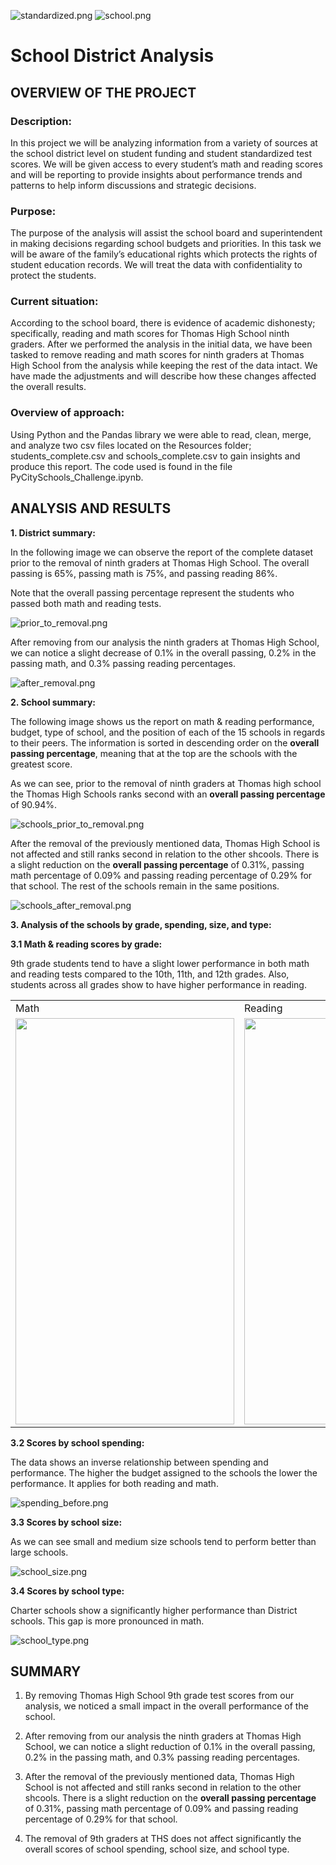 ![standardized.png](Resources/standardized.png)  ![school.png](Resources/school.png)  

# School District Analysis

## OVERVIEW OF THE PROJECT


### Description:

In this project we will be analyzing information from a variety of sources at the school district level on student funding and student standardized test scores.  We will be given access to every student’s math and reading scores and will be reporting to provide insights about performance trends and patterns to help inform discussions and strategic decisions.  

### Purpose:

The purpose of the analysis will assist the school board and superintendent in making decisions regarding school budgets and priorities.  In this task we will be aware of the family’s educational rights which protects the rights of student education records. We will treat the data with confidentiality to protect the students.

### Current situation:

According to the school board, there is evidence of academic dishonesty; specifically, reading and math scores for Thomas High School ninth graders. After we performed the analysis in the initial data, we have been tasked to remove reading and math scores for ninth graders at Thomas High School from the analysis while keeping the rest of the data intact.  We have made the adjustments and will describe how these changes affected the overall results.

### Overview of approach:

Using Python and the Pandas library we were able to read, clean, merge, and analyze two csv files located on the Resources folder; students_complete.csv and schools_complete.csv to gain insights and produce this report. The code used is found in the file PyCitySchools_Challenge.ipynb.



## ANALYSIS AND RESULTS


**1. District summary:**

In the following image we can observe the report of the complete dataset prior to the removal of ninth graders at Thomas High School.  The overall passing is 65%, passing math is 75%, and passing reading 86%.

Note that the overall passing percentage represent the students who passed both math and reading tests.

![prior_to_removal.png](Resources/prior_to_removal.png)

After removing from our analysis the ninth graders at Thomas High School, we can notice a slight decrease of 0.1% in the overall passing, 0.2% in the passing math, and 0.3% passing reading percentages.

![after_removal.png](Resources/after_removal.png)



**2. School summary:**

The following image shows us the report on math & reading performance, budget, type of school, and the position of each of the 15 schools in regards to their peers.  The information is sorted in descending order on the **overall passing percentage**, meaning that at the top are the schools with the greatest score. 

As we can see, prior to the removal of ninth graders at Thomas high school the Thomas High Schools ranks second with an **overall passing percentage** of 90.94%.


![schools_prior_to_removal.png](Resources/schools_prior_to_removal.png)


After the removal of the previously mentioned data, Thomas High School is not affected and still ranks second in relation to the other shcools.  There is a slight reduction on the **overall passing percentage** of 0.31%, passing math percentage of 0.09% and passing reading percentage of 0.29% for that school.  The rest of the schools remain in the same positions.

![schools_after_removal.png](Resources/schools_after_removal.png)


**3. Analysis of the schools by grade, spending, size, and type:**


**3.1 Math & reading scores by grade:**

9th grade students tend to have a slight lower performance in both math and reading tests compared to the 10th, 11th, and 12th grades. Also, students across all grades show to have higher performance in reading.

<table>
  <tr>
    <td>Math</td>
     <td>Reading</td>
  </tr>
  <tr>
    <td><img src="https://github.com/nativelasquez-austin/School_District_Analysis./blob/main/Resources/math_by_grade_before.png" width=350 height=650></td>
    <td><img src="https://github.com/nativelasquez-austin/School_District_Analysis./blob/main/Resources/grade_before_removal.png" width=350 height=650></td>
  </tr>
 </table>



**3.2 Scores by school spending:** 

The data shows an inverse relationship between spending and performance.  The higher the budget assigned to the schools the lower the performance. It applies for both reading and math.


![spending_before.png](Resources/spending_before.png)



**3.3 Scores by school size:** 

As we can see small and medium size schools tend to perform better than large schools.


![school_size.png](Resources/school_size.png)



**3.4 Scores by school type:**

Charter schools show a significantly higher performance than District schools.  This gap is more pronounced in math.

![school_type.png](Resources/school_type.png)


## SUMMARY

1. By removing Thomas High School 9th grade test scores from our analysis, we noticed a small impact in the overall performance of the school.

2. After removing from our analysis the ninth graders at Thomas High School, we can notice a slight reduction of 0.1% in the overall passing, 0.2% in the passing math, and 0.3% passing reading percentages.

3. After the removal of the previously mentioned data, Thomas High School is not affected and still ranks second in relation to the other shcools.  There is a slight reduction on the **overall passing percentage** of 0.31%, passing math percentage of 0.09% and passing reading percentage of 0.29% for that school.

4. The removal of 9th graders at THS does not affect significantly the overall scores of school spending, school size, and school type.
